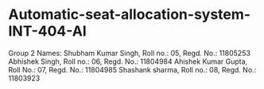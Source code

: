# Automatic-seat-allocation-system-INT-404-AI
Group 2
Names: Shubham Kumar Singh, Roll no.: 05, Regd. No.: 11805253
       Abhishek Singh, Roll no.: 06, Regd. No.: 11804984
       Ahishek Kumar Gupta, Roll No.: 07, Regd. No.: 11804985
       Shashank sharma, Roll no.: 08, Regd. No.: 11803923
